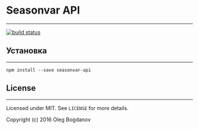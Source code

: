 # Seasonvar API
------------

[![build status](https://secure.travis-ci.org/wormen/seasonvar-api.png)](http://travis-ci.org/wormen/seasonvar-api)


## Установка
------------

    npm install --save seasonvar-api




## License
-------

Licensed under MIT. See `LICENSE` for more details.

Copyright (c) 2016 Oleg Bogdanov